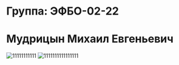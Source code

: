 # Группа: ЭФБО-02-22 
# Мудрицын Михаил Евгеньевич


![11111111111](https://github.com/user-attachments/assets/b9bc9c3a-1fd8-4b4d-bf4d-1fd305254cd0)
![1111111111111111](https://github.com/user-attachments/assets/a637d245-1f50-446f-8d5a-461bdbb7df56)
